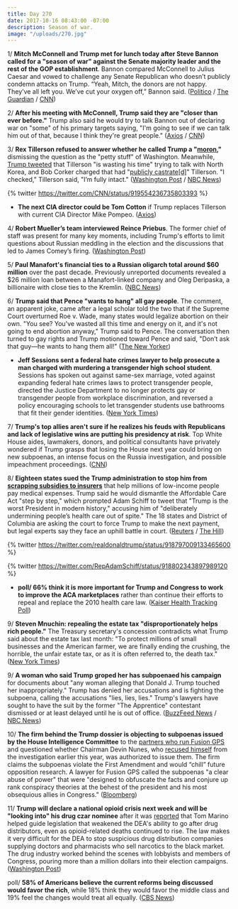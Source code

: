 ```yaml
---
title: Day 270
date: 2017-10-16 08:43:00 -07:00
description: Season of war.
image: "/uploads/270.jpg"
---
```


1/ **Mitch McConnell and Trump met for lunch today after Steve Bannon called for a "season of war" against the Senate majority leader and the rest of the GOP establishment**. Bannon compared McConnell to Julius Caesar and vowed to challenge any Senate Republican who doesn’t publicly condemn attacks on Trump. “Yeah, Mitch, the donors are not happy. They’ve all left you. We’ve cut your oxygen off,” Bannon said. ([Politico](http://www.politico.com/story/2017/10/14/steve-bannon-trump-gop-mitch-mcconnell-243777) / [The Guardian](https://www.theguardian.com/us-news/2017/oct/16/mitch-mcconnell-donald-trump-lunch-steve-bannon-war) / [CNN](http://www.cnn.com/2017/10/14/politics/steve-bannon-values-voter-summit/index.html))

2/ **After his meeting with McConnell, Trump said they are "closer than ever before."** Trump also said he would try to talk Bannon out of declaring war on "some" of his primary targets saying, "I'm going to see if we can talk him out of that, because I think they're great people." ([Axios](https://www.axios.com/trump-mcconnell-and-i-are-closer-than-ever-before-2497293342.html) / [CNN](http://www.cnn.com/2017/10/16/politics/mitch-mcconnell-donald-trump-lunch-meeting/index.html))

3/ **Rex Tillerson refused to answer whether he called Trump a "[moron](https://whatthefuckjusthappenedtoday.com/2017/10/04/day-258/#1-rex-tillerson-reportedly-called-tr),"** dismissing the question as the "petty stuff" of Washington. Meanwhile, [Trump tweeted](https://whatthefuckjusthappenedtoday.com/2017/10/02/day-256/#6-trump-called-tillersons-effort-to) that Tillerson "is wasting his time" trying to talk with North Korea, and Bob Corker charged that had "[publicly castrate\[d\]](https://www.reuters.com/article/us-usa-trump-corker/republican-senator-corker-blasts-trump-for-castrating-tillerson-idUSKBN1CJ030)" Tillerson.  "I checked," Tillerson said, "I’m fully intact." ([Washington Post](https://www.washingtonpost.com/national/amid-crises-tensions-between-trump-tillerson-persist/2017/10/15/72f4dc42-b1ca-11e7-9b93-b97043e57a22_story.html?utm_term=.bb499e1c0658) / [NBC News](https://www.nbcnews.com/politics/politics-news/tillerson-again-refuses-answer-if-he-called-trump-moron-n810806))

{% twitter https://twitter.com/CNN/status/919554236735803393 %}

* **The next CIA director could be Tom Cotton** if Trump replaces Tillerson with current CIA Director Mike Pompeo. ([Axios](https://www.axios.com/the-next-cia-director-after-pompeo-could-be-tom-cotton-2497135822.html))

4/ **Robert Mueller’s team interviewed Reince Priebus**. The former chief of staff was present for many key moments, including Trump's efforts to limit questions about Russian meddling in the election and the discussions that led to James Comey’s firing. ([Washington Post](https://www.washingtonpost.com/politics/reince-priebus-former-trump-chief-of-staff-interviewed-by-mueller-team/2017/10/13/fbbe6c66-b060-11e7-a908-a3470754bbb9_story.html))

5/ **Paul Manafort's financial ties to a Russian oligarch total around $60 million** over the past decade. Previously unreported documents revealed a $26 million loan between a Manafort-linked company and Oleg Deripaska, a billionaire with close ties to the Kremlin. ([NBC News](https://www.nbcnews.com/news/world/manafort-had-60m-relationship-russian-oligarch-n810541))

6/ **Trump said that Pence "wants to hang" all gay people**. The comment, an apparent joke, came after a legal scholar told the two that if the Supreme Court overturned Roe v. Wade, many states would legalize abortion on their own.  "You see? You've wasted all this time and energy on it, and it's not going to end abortion anyway," Trump said to Pence. The conversation then turned to gay rights and Trump motioned toward Pence and said, "Don’t ask that guy—he wants to hang them all!" ([The New Yorker](https://www.newyorker.com/magazine/2017/10/23/the-danger-of-president-pence?currentPage=all))

* **Jeff Sessions sent a federal hate crimes lawyer to help prosecute a man charged with murdering a transgender high school student**. Sessions has spoken out against same-sex marriage, voted against expanding federal hate crimes laws to protect transgender people, directed the Justice Department to no longer protects gay or transgender people from workplace discrimination, and reversed a policy encouraging schools to let transgender students use bathrooms that fit their gender identities. ([New York Times](https://www.nytimes.com/2017/10/15/us/politics/jeff-sessions-transgender.html))

7/ **Trump's top allies aren't sure if he realizes his feuds with Republicans and lack of legislative wins are putting his presidency at risk**. Top White House aides, lawmakers, donors, and political consultants have privately wondered if Trump grasps that losing the House next year could bring on new subpoenas, an intense focus on the Russia investigation, and possible impeachment proceedings. ([CNN](http://www.cnn.com/2017/10/16/politics/democrats-house-midterm-elections/))

8/ **Eighteen states sued the Trump administration to stop him from [scrapping subsidies to insurers](https://whatthefuckjusthappenedtoday.com/2017/10/13/day-267/#1-trump-will-cut-off-essential-subsi)** that help millions of low-income people pay medical expenses. Trump said he would dismantle the Affordable Care Act "step by step," which prompted Adam Schiff to tweet that "Trump is the worst President in modern history," accusing him of "deliberately undermining people’s health care out of spite." The 18 states and District of Columbia are asking the court to force Trump to make the next payment, but legal experts say they face an uphill battle in court. ([Reuters](https://www.reuters.com/article/us-usa-healthcare/u-s-states-sue-to-block-trump-obamacare-subsidies-cut-idUSKBN1CI0E4) / [The Hill](http://thehill.com/homenews/house/355279-dem-hits-trump-on-obamacare-worst-president-in-modern-history))

{% twitter https://twitter.com/realdonaldtrump/status/918797009133465600 %}

{% twitter https://twitter.com/RepAdamSchiff/status/918802343897989120 %}

* **poll/ 66% think it is more important for Trump and Congress to work to improve the ACA marketplaces** rather than continue their efforts to repeal and replace the 2010 health care law. ([Kaiser Health Tracking Poll](https://www.kff.org/health-reform/poll-finding/kaiser-health-tracking-poll-october-2017-open-enrollment-and-the-aca-marketplaces/))

9/ **Steven Mnuchin: repealing the estate tax "disproportionately helps rich people."** The Treasury secretary's concession contradicts what Trump said about the estate tax last month: "To protect millions of small businesses and the American farmer, we are finally ending the crushing, the horrible, the unfair estate tax, or as it is often referred to, the death tax." ([New York Times](https://www.nytimes.com/2017/10/13/us/politics/mnuchin-estate-tax-repeal-help-rich.html))

9/ **A woman who said Trump groped her has subpoenaed his campaign** for documents about "any woman alleging that Donald J. Trump touched her inappropriately." Trump has denied her accusations and is fighting the subpoena, calling the accusations "lies, lies, lies." Trump's lawyers have sought to have the suit by the former "The Apprentice" contestant  dismissed or at least delayed until he is out of office. ([BuzzFeed News](https://www.buzzfeed.com/jessicagarrison/subpoena-orders-trump-to-turn-over-documents-from-assault) / [NBC News](https://www.nbcnews.com/politics/politics-news/president-trump-subpoenaed-over-sexual-misconduct-allegations-n810871))

10/ **The firm behind the Trump dossier is objecting to subpoenas issued by the House Intelligence Committee** to the [partners who run Fusion GPS](https://whatthefuckjusthappenedtoday.com/2017/10/10/day-264/#7-the-house-intelligence-committee-i) and questioned whether Chairman Devin Nunes, who [recused himself](https://whatthefuckjusthappenedtoday.com/2017/04/06/Day-77/#3-devin-nunes-temporarily-steps-asid) from the investigation earlier this year, was authorized to issue them. The firm claims the subpoenas violate the First Amendment and would “chill” future opposition research. A lawyer for Fusion GPS called the subpoenas "a clear abuse of power" that were "designed to obfuscate the facts and conjure up rank conspiracy theories at the behest of the president and his most obsequious allies in Congress." ([Bloomberg](https://www.bloomberg.com/news/articles/2017-10-16/firm-tied-to-trump-dossier-objects-to-house-panel-s-subpoenas))

11/ **Trump will declare a national opioid crisis next week and will be "looking into" his drug czar nominee** after it was [reported](https://www.washingtonpost.com/graphics/2017/investigations/dea-drug-industry-congress/) that Tom Marino helped guide legislation that weakened the DEA's ability to go after drug distributors, even as opioid-related deaths continued to rise. The law makes it very difficult for the DEA to stop suspicious drug distribution companies supplying doctors and pharmacists who sell narcotics to the black market. The drug industry worked behind the scenes with lobbyists and members of Congress, pouring more than a million dollars into their election campaigns. ([Washington Post](https://www.washingtonpost.com/powerpost/manchin-calls-on-trump-to-withdraw-marinos-nomination-as-drug-czar-in-wake-of-post60-minutes-probe/2017/10/16/b73ee1be-b287-11e7-be94-fabb0f1e9ffb_story.html))

poll/ **58% of Americans believe the current reforms being discussed would favor the rich**, while 18% think they would favor the middle class and 19% feel the changes would treat all equally. ([CBS News](https://www.cbsnews.com/news/nation-tracker-americans-feel-tax-reform-plans-would-favor-wealthy/))
